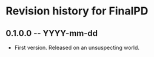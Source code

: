 # Revision history for FinalPD

## 0.1.0.0 -- YYYY-mm-dd

* First version. Released on an unsuspecting world.
